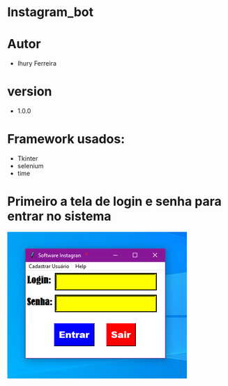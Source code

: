 # Instagram_bot

# Autor
- Ihury Ferreira

# version
- 1.0.0

# Framework usados:
- Tkinter
- selenium
- time

# Primeiro a tela de login e senha para entrar no sistema

<img src="https://github.com/ihuryferreira/instagram_bot/blob/main/imagem/login.png">
